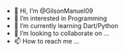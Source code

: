 - 👋 Hi, I’m @GilsonManuel09
- 👀 I’m interested in Programming
- 🌱 I’m currently learning Dart/Python
- 💞️ I’m looking to collaborate on ...
- 📫 How to reach me ...

<!---
GilsonManuel09/GilsonManuel09 is a ✨ special ✨ repository because its `README.md` (this file) appears on your GitHub profile.
You can click the Preview link to take a look at your changes.
--->
